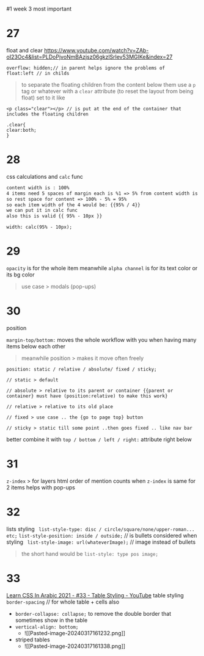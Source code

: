 #1
week 3 most important

# 27
float and clear
https://www.youtube.com/watch?v=ZAb-oI23Oc4&list=PLDoPjvoNmBAzjsz06gkzlSrlev53MGIKe&index=27

```
overflow: hidden;// in parent helps ignore the problems of 
float:left // in childs
```

>to separate the floating children from the content below them
>use a `p` tag or whatever with a `clear` attribute (to reset the layout from being float) set to it like

```
<p class="clear"></p> // is put at the end of the container that includes the floating children

.clear{
clear:both;
}
```

# 28
css calculations and ` calc ` func

```txt
content width is : 100%
4 items need 5 spaces of margin each is %1 => 5% from content width is for spaces of margin
so rest space for content => 100% - 5% = 95%
so each item width of the 4 would be: {{95% / 4}}
we can put it in calc func
also this is valid {{ 95% - 10px }}
```

`width: calc(95% - 10px);`

# 29
` opacity ` is for the whole item
meanwhile `alpha channel` is for its text color or its bg color

>use case > modals (pop-ups)

# 30
position

`margin-top/bottom:` moves the whole workflow with you when having many items below each other
>meanwhile position > makes it move often freely
```
position: static / relative / absolute/ fixed / sticky;

// static > default

// absolute > relative to its parent or container {{parent or container} must have (position:relative) to make this work}

// relative > relative to its old place

// fixed > use case .. the {go to page top} button

// sticky > static till some point ..then goes fixed .. like nav bar
``` 
better combine it with `top / bottom / left / right:` attribute right below
# 31
` z-index ` > for layers
html order of mention counts when `z-index` is same for 2 items
helps with pop-ups
# 32
lists styling
` list-style-type: disc / circle/square/none/upper-roman... etc;`
` list-style-position: inside / outside; ` // is bullets considered when styling
` list-style-image: url(whateverImage);` // image instead of bullets

>the short hand would be
>`list-style: type pos image;`
# 33
[Learn CSS In Arabic 2021 - #33 - Table Styling - YouTube](https://www.youtube.com/watch?v=WgUbPZBh5cI&list=PLDoPjvoNmBAzjsz06gkzlSrlev53MGIKe&index=33)
table styling
`border-spacing` // for whole table + cells also

- `border-collapse: collapse;` to remove the double border that sometimes show in the table
- `vertical-align: bottom;`
	- ![[Pasted-image-20240317161232.png]]
- striped tables
	- ![[Pasted-image-20240317161338.png]]
